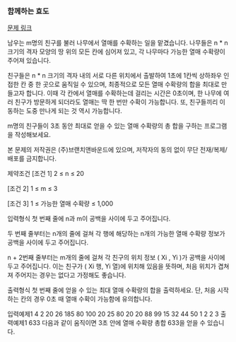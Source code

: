 ### 함께하는 효도

[문제 링크](https://softeer.ai/app/assessment/index.html?xid=102431&xsrfToken=ElPfqJVHAwAb9TXkTev0TNqQrr8Xu3mU&testType=practice)

남우는 m명의 친구를 불러 나무에서 열매를 수확하는 일을 맡겼습니다. 나무들은 n * n 크기의 격자 모양의 땅 위의 모든 칸에 심어져 있고, 각 나무마다 가능한 열매 수확량이 주어져 있습니다.





친구들은 n * n 크기의 격자 내의 서로 다른 위치에서 출발하여 1초에 1칸씩 상하좌우 인접한 칸 중 한 곳으로 움직일 수 있으며, 최종적으로 모든 열매 수확량의 합을 최대로 만들고자 합니다. 이때 각 칸에서 열매를 수확하는데 걸리는 시간은 0초이며, 한 나무에 여러 친구가 방문하게 되더라도 열매는 딱 한 번만 수확이 가능합니다. 또, 친구들끼리 이동하는 도중 만나게 되는 것 역시 가능합니다.



m명의 친구들이 3초 동안 최대로 얻을 수 있는 열매 수확량의 총 합을 구하는 프로그램을 작성해보세요.





본 문제의 저작권은 (주)브랜치앤바운드에 있으며, 저작자의 동의 없이 무단 전재/복제/배포를 금지합니다.

제약조건
[조건 1] 2 ≤ n ≤ 20

[조건 2] 1 ≤ m ≤ 3

[조건 3] 1 ≤ 가능한 열매 수확량 ≤ 1,000

입력형식
첫 번째 줄에 n과 m이 공백을 사이에 두고 주어집니다.



두 번째 줄부터는 n개의 줄에 걸쳐 각 행에 해당하는 n개의 가능한 열매 수확량 정보가 공백을 사이에 두고 주어집니다.



n + 2번째 줄부터는 m개의 줄에 걸쳐 각 친구의 위치 정보 ( Xi , Yi )가 공백을 사이에 두고 주어집니다. 이는 친구가 ( Xi 행, Yi 열)에 위치해 있음을 뜻하며, 처음 위치가 겹쳐져 주어지는 경우는 없다고 가정해도 좋습니다.

출력형식
첫 번째 줄에 얻을 수 있는 최대 열매 수확량의 합을 출력하세요. 단, 처음 시작하는 칸의 경우 0초 때 열매 수확이 가능함에 유의합니다.

입력예제1
4 2
20 26 185 80
100 20 25 80
20 20 88 99
15 32 44 50
1 2
2 3
출력예제1
633
다음과 같이 움직이면 3초 안에 열매 수확량 총합 633을 얻을 수 있습니다.
